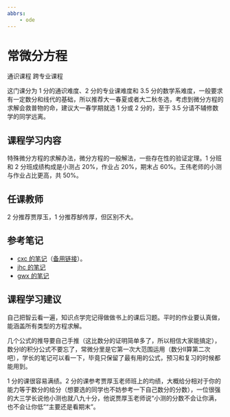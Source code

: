 ```yaml
---
abbrs:
    - ode
---
```


# 常微分方程
<div class="badges">
<span class="badge general-badge">通识课程</span>
<span class="badge cross-badge">跨专业课程</span>
</div>

这门课分为 1 分的通识难度、2 分的专业课难度和 3.5 分的数学系难度，一般要求有一定数分和线代的基础，所以推荐大一春夏或者大二秋冬选，考虑到微分方程的求解会救普物的命，建议大一春学期就选 1 分或 2 分的，至于 3.5 分请不辅修数学的同学远离。

## 课程学习内容
特殊微分方程的求解办法，微分方程的一般解法，一些存在性的验证定理。1 分班和 2 分班成绩构成是小测占 20%，作业占 20%，期末占 60%。王伟老师的小测与作业占比更高，共 50%。
 
## 任课教师
2 分推荐贾厚玉，1 分推荐郜传厚，但区别不大。

## 参考笔记
- [cxc 的笔记](https://github.com/Intelligent-BOT/hello-world/tree/main/ZJU%E8%B5%84%E6%96%99/%E5%B8%B8%E5%BE%AE%E5%88%86)（[备用链接](https://zhuanlan.zhihu.com/p/496233645)）。
- [jhc 的笔记](https://github.com/16-39/Mathematics/blob/main/ODE%20review.pdf)
- [gwx 的笔记](https://shrike505.cc/notes/MathematicsAndPhysics/ODE/)

## 课程学习建议
自己把智云看一遍，知识点学完记得做做书上的课后习题。平时的作业要认真做，能涵盖所有类型的方程求解。

几个公式的推导要自己手推（这比数分的证明简单多了，所以相信大家能搞定），数分I的积分公式不要忘了，常微分里是它第一次大范围运用（数分II算第二次吧），学长的笔记可以看一下，毕竟只保留了最有用的公式，预习和复习的时候都能用到。

1 分的课很容易满绩。2 分的课参考贾厚玉老师班上的均绩，大概给分相对于你的能力等于数分的给分（想要选的同学也不妨参考一下自己数分的分数），一位很强的大三学长说他小测也就八九十分，他说贾厚玉老师说“小测的分数不会让你满，也不会让你低”“主要还是看期末”。
